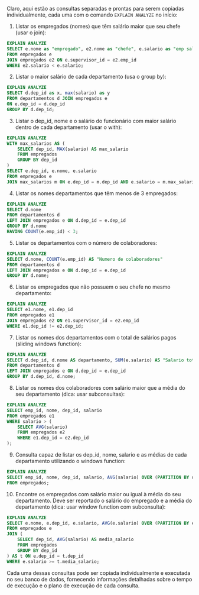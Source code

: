 Claro, aqui estão as consultas separadas e prontas para serem copiadas individualmente, cada uma com o comando `EXPLAIN ANALYZE` no início:

1. Listar os empregados (nomes) que têm salário maior que seu chefe (usar o join):

```sql
EXPLAIN ANALYZE
SELECT e.nome as "empregado", e2.nome as "chefe", e.salario as "emp sal", e2.salario as "chef sal"
FROM empregados e
JOIN empregados e2 ON e.supervisor_id = e2.emp_id
WHERE e2.salario < e.salario;
```

2. Listar o maior salário de cada departamento (usa o group by):

```sql
EXPLAIN ANALYZE
SELECT d.dep_id as x, max(salario) as y
FROM departamentos d JOIN empregados e
ON e.dep_id = d.dep_id
GROUP BY d.dep_id;
```

3. Listar o dep_id, nome e o salário do funcionário com maior salário dentro de cada departamento (usar o with):

```sql
EXPLAIN ANALYZE
WITH max_salarios AS (
    SELECT dep_id, MAX(salario) AS max_salario
    FROM empregados
    GROUP BY dep_id
)
SELECT e.dep_id, e.nome, e.salario
FROM empregados e
JOIN max_salarios m ON e.dep_id = m.dep_id AND e.salario = m.max_salario;
```

4. Listar os nomes departamentos que têm menos de 3 empregados:

```sql
EXPLAIN ANALYZE
SELECT d.nome
FROM departamentos d
LEFT JOIN empregados e ON d.dep_id = e.dep_id
GROUP BY d.nome
HAVING COUNT(e.emp_id) < 3;
```

5. Listar os departamentos com o número de colaboradores:

```sql
EXPLAIN ANALYZE
SELECT d.nome, COUNT(e.emp_id) AS "Numero de colaboradores"
FROM departamentos d
LEFT JOIN empregados e ON d.dep_id = e.dep_id
GROUP BY d.nome;
```

6. Listar os empregados que não possuem o seu chefe no mesmo departamento:

```sql
EXPLAIN ANALYZE
SELECT e1.nome, e1.dep_id
FROM empregados e1
JOIN empregados e2 ON e1.supervisor_id = e2.emp_id
WHERE e1.dep_id != e2.dep_id;
```

7. Listar os nomes dos departamentos com o total de salários pagos (sliding windows function):

```sql
EXPLAIN ANALYZE
SELECT d.dep_id, d.nome AS departamento, SUM(e.salario) AS "Salario total"
FROM departamentos d
LEFT JOIN empregados e ON d.dep_id = e.dep_id
GROUP BY d.dep_id, d.nome;
```

8. Listar os nomes dos colaboradores com salário maior que a média do seu departamento (dica: usar subconsultas):

```sql
EXPLAIN ANALYZE
SELECT emp_id, nome, dep_id, salario
FROM empregados e1
WHERE salario > (
    SELECT AVG(salario)
    FROM empregados e2
    WHERE e1.dep_id = e2.dep_id
);
```

9. Consulta capaz de listar os dep_id, nome, salario e as médias de cada departamento utilizando o windows function:

```sql
EXPLAIN ANALYZE
SELECT emp_id, nome, dep_id, salario, AVG(salario) OVER (PARTITION BY dep_id)
FROM empregados;
```

10. Encontre os empregados com salário maior ou igual à média do seu departamento. Deve ser reportado o salário do empregado e a média do departamento (dica: usar window function com subconsulta):

```sql
EXPLAIN ANALYZE
SELECT e.nome, e.dep_id, e.salario, AVG(e.salario) OVER (PARTITION BY e.dep_id) AS media_salario_departamento
FROM empregados e
JOIN (
    SELECT dep_id, AVG(salario) AS media_salario
    FROM empregados
    GROUP BY dep_id
) AS t ON e.dep_id = t.dep_id
WHERE e.salario >= t.media_salario;
```

Cada uma dessas consultas pode ser copiada individualmente e executada no seu banco de dados, fornecendo informações detalhadas sobre o tempo de execução e o plano de execução de cada consulta.
